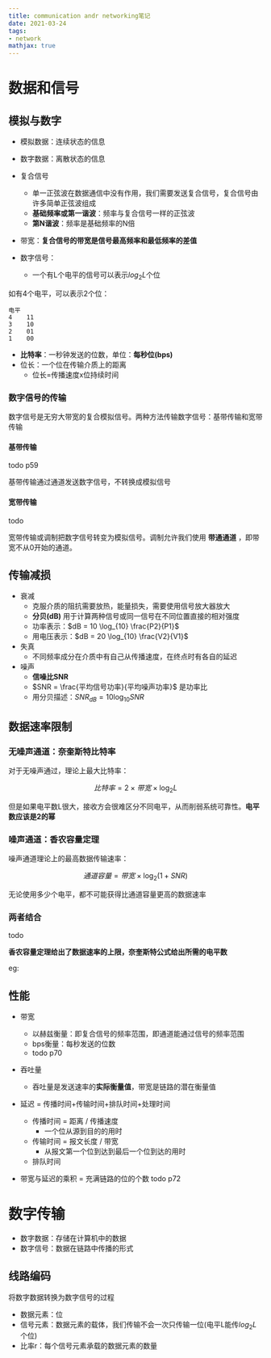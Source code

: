 ```yaml
---
title: communication andr networking笔记
date: 2021-03-24
tags: 
- network
mathjax: true
---
```



# 数据和信号

## 模拟与数字

- 模拟数据：连续状态的信息
- 数字数据：离散状态的信息


- 复合信号
    * 单一正弦波在数据通信中没有作用，我们需要发送复合信号，复合信号由许多简单正弦波组成
    * **基础频率或第一谐波**：频率与复合信号一样的正弦波
    * **第N谐波**：频率是基础频率的N倍

- 带宽：**复合信号的带宽是信号最高频率和最低频率的差值**

- 数字信号：
    * 一个有L个电平的信号可以表示$log_2L$个位

如有4个电平，可以表示2个位：

```
电平
4    11
3    10
2    01
1    00
```

- **比特率**：一秒钟发送的位数，单位：**每秒位(bps)**
- 位长：一个位在传输介质上的距离
    * 位长=传播速度x位持续时间


### 数字信号的传输

数字信号是无穷大带宽的复合模拟信号。两种方法传输数字信号：基带传输和宽带传输

#### 基带传输

todo p59

基带传输通过通道发送数字信号，不转换成模拟信号


#### 宽带传输

todo

宽带传输或调制把数字信号转变为模拟信号。调制允许我们使用 **带通通道** ，即带宽不从0开始的通道。


## 传输减损

- 衰减
    * 克服介质的阻抗需要放热，能量损失，需要使用信号放大器放大
    * **分贝(dB)** 用于计算两种信号或同一信号在不同位置直接的相对强度
    * 功率表示：$dB = 10 \log_{10} \frac{P2}{P1}$
    * 用电压表示：$dB = 20 \log_{10} \frac{V2}{V1}$
- 失真
    * 不同频率成分在介质中有自己从传播速度，在终点时有各自的延迟
- 噪声
    * **信噪比SNR**
    * $SNR = \frac{平均信号功率}{平均噪声功率}$ 是功率比
    * 用分贝描述：$SNR_{dB} = 10 \log_{10} SNR$


## 数据速率限制
### 无噪声通道：奈奎斯特比特率

对于无噪声通过，理论上最大比特率：

$$比特率 = 2 \times 带宽 \times \log_2 L$$

但是如果电平数L很大，接收方会很难区分不同电平，从而削弱系统可靠性。**电平数应该是2的幂** 


### 噪声通道：香农容量定理

噪声通道理论上的最高数据传输速率：

$$通道容量 = 带宽 \times \log_2 {(1+SNR)}$$

无论使用多少个电平，都不可能获得比通道容量更高的数据速率


### 两者结合

todo

**香农容量定理给出了数据速率的上限，奈奎斯特公式给出所需的电平数** 

eg: 


## 性能

- 带宽
    * 以赫兹衡量：即复合信号的频率范围，即通道能通过信号的频率范围
    * bps衡量：每秒发送的位数
    * todo  p70

- 吞吐量
    * 吞吐量是发送速率的**实际衡量值**，带宽是链路的潜在衡量值


- 延迟 = 传播时间+传输时间+排队时间+处理时间
    * 传播时间 = 距离 / 传播速度
        + 一个位从源到目的的用时
    * 传输时间 = 报文长度 / 带宽
        + 从报文第一个位到达到最后一个位到达的用时
    * 排队时间
- 带宽与延迟的乘积 = 充满链路的位的个数 todo p72


# 数字传输

- 数字数据：存储在计算机中的数据
- 数字信号：数据在链路中传播的形式


## 线路编码

将数字数据转换为数字信号的过程

- 数据元素：位
- 信号元素：数据元素的载体，我们传输不会一次只传输一位(电平L能传$log_2 L$个位)
- 比率r：每个信号元素承载的数据元素的数量































